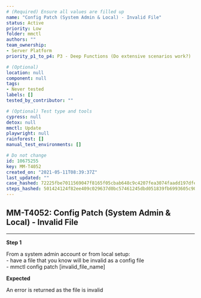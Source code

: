 ```yaml
---
# (Required) Ensure all values are filled up
name: "Config Patch (System Admin & Local) - Invalid File"
status: Active
priority: Low
folder: mmctl
authors: ""
team_ownership:
- Server Platform
priority_p1_to_p4: P3 - Deep Functions (Do extensive scenarios work?)

# (Optional)
location: null
component: null
tags:
- Never tested
labels: []
tested_by_contributor: ""

# (Optional) Test type and tools
cypress: null
detox: null
mmctl: Update
playwright: null
rainforest: []
manual_test_environments: []

# Do not change
id: 10675255
key: MM-T4052
created_on: "2021-05-11T08:39:37Z"
last_updated: ""
case_hashed: 72225fbe7011569047f8165f05cbab648c9c4207fea3074faadd197dfe99ab8d9b7b81990bb463a2e761c7f45414e015
steps_hashed: 501424124f82ee409c029637d0bc57461245dbd051839fb6993605c902ccdee2b20f8e073163fa50e28737a0300b46a6
---
```


<!-- (Auto-generated) Based on frontmatter's "key" and "name" -->

## MM-T4052: Config Patch (System Admin & Local) - Invalid File

---

**Step 1**

From a system admin account or from local setup:\
\- have a file that you know will be invalid as a config file\
\- mmctl config patch \[invalid\_file\_name]

**Expected**

An error is returned as the file is invalid

